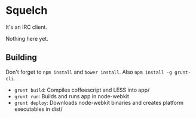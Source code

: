 # Squelch
It's an IRC client.

Nothing here yet.

## Building
Don't forget to `npm install` and `bower install`. Also `npm install -g grunt-cli`.
 - `grunt build`: Compiles coffeescript and LESS into app/
 - `grunt run`: Builds and runs app in node-webkit
 - `grunt deploy`: Downloads node-webkit binaries and creates platform executables in dist/